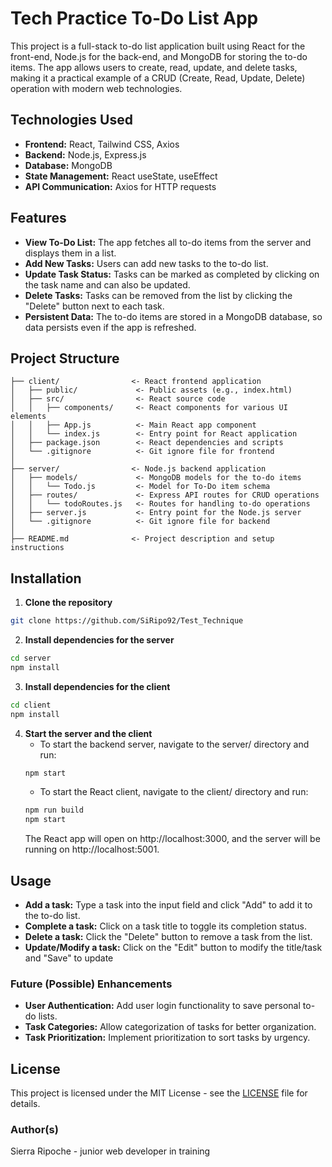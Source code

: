 # Tech Practice To-Do List App
This project is a full-stack to-do list application built using React for the front-end, Node.js for the back-end, and MongoDB for storing the to-do items. The app allows users to create, read, update, and delete tasks, making it a practical example of a CRUD (Create, Read, Update, Delete) operation with modern web technologies.

## Technologies Used
- **Frontend:** React, Tailwind CSS, Axios
- **Backend:** Node.js, Express.js
- **Database:** MongoDB
- **State Management:** React useState, useEffect
- **API Communication:** Axios for HTTP requests

## Features
- **View To-Do List:** The app fetches all to-do items from the server and displays them in a list.
- **Add New Tasks:** Users can add new tasks to the to-do list.
- **Update Task Status:** Tasks can be marked as completed by clicking on the task name and can also be updated.
- **Delete Tasks:** Tasks can be removed from the list by clicking the "Delete" button next to each task.
- **Persistent Data:** The to-do items are stored in a MongoDB database, so data persists even if the app is refreshed.

## Project Structure
```text
├── client/                <- React frontend application
│   ├── public/             <- Public assets (e.g., index.html)
│   ├── src/                <- React source code
│   │   ├── components/     <- React components for various UI elements
│   │   ├── App.js          <- Main React app component
│   │   └── index.js        <- Entry point for React application
│   ├── package.json        <- React dependencies and scripts
│   └── .gitignore          <- Git ignore file for frontend
│
├── server/                <- Node.js backend application
│   ├── models/             <- MongoDB models for the to-do items
│   │   └── Todo.js         <- Model for To-Do item schema
│   ├── routes/             <- Express API routes for CRUD operations
│   │   └── todoRoutes.js   <- Routes for handling to-do operations
│   ├── server.js           <- Entry point for the Node.js server
│   └── .gitignore          <- Git ignore file for backend
│
├── README.md              <- Project description and setup instructions
```

## Installation
1. **Clone the repository**
```bash
git clone https://github.com/SiRipo92/Test_Technique
```
2. **Install dependencies for the server**
```bash
cd server
npm install
```
3. **Install dependencies for the client**
```bash
cd client
npm install
```
4. **Start the server and the client**
    - To start the backend server, navigate to the server/ directory and run:
    ```bash
    npm start
    ```
    - To start the React client, navigate to the client/ directory and run:
    ```bash
    npm run build
    npm start
    ````
    The React app will open on http://localhost:3000, and the server will be running on http://localhost:5001.

## Usage
- **Add a task:** Type a task into the input field and click "Add" to add it to the to-do list.
- **Complete a task:** Click on a task title to toggle its completion status.
- **Delete a task:** Click the "Delete" button to remove a task from the list.
- **Update/Modify a task:** Click on the "Edit" button to modify the title/task and "Save" to update

### Future (Possible) Enhancements
- **User Authentication:** Add user login functionality to save personal to-do lists.
- **Task Categories:** Allow categorization of tasks for better organization.
- **Task Prioritization:** Implement prioritization to sort tasks by urgency.

## License

This project is licensed under the MIT License - see the [LICENSE](./LICENSE) file for details.


### Author(s)
Sierra Ripoche - junior web developer in training